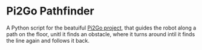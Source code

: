 # Pi2Go Pathfinder
A Python script for the beatuiful [Pi2Go project](http://4tronix.co.uk/store/index.php?rt=product/product&product_id=400), that guides the robot along a path on the floor, unitl it finds an obstacle, where it turns around intil it finds the line again and follows it back.
